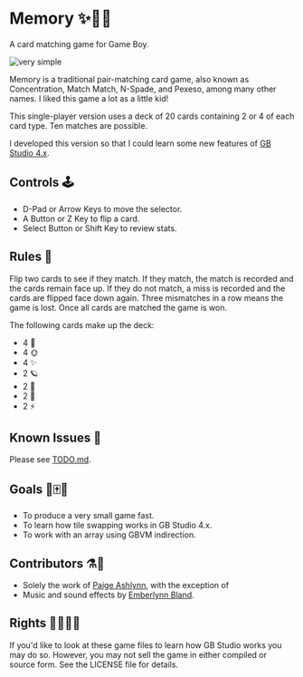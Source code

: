 # Memory ✨🎴🌈

A card matching game for Game Boy.

![very simple](https://img.shields.io/badge/very-simple-FFEACE?style=plastic)


Memory is a traditional pair-matching card game, also known as Concentration, Match Match, N-Spade, and Pexeso, among many other names.  I liked this game a lot as a little kid!

This single-player version uses a deck of 20 cards containing 2 or 4 of each card type.  Ten matches are possible.

I developed this version so that I could learn some new features of [GB Studio 4.x](https://github.com/chrismaltby/gb-studio/).


## Controls 🕹

- D-Pad or Arrow Keys to move the selector.
- A Button or Z Key to flip a card.
- Select Button or Shift Key to review stats.


## Rules 📃

Flip two cards to see if they match.  If they match, the match is recorded and the cards remain face up.  If they do not match, a miss is recorded and the cards are flipped face down again.  Three mismatches in a row means the game is lost.  Once all cards are matched the game is won.

The following cards make up the deck:
- 4 🌙
- 4 🌞
- 4 ✨
- 2 🪐
- 2 🌌
- 2 🌈
- 2 ⚡


## Known Issues 🐜

Please see [TODO.md](TODO.md).


## Goals 🦐🀄📓

- To produce a very small game fast.
- To learn how tile swapping works in GB Studio 4.x.
- To work with an array using GBVM indirection.


## Contributors ⚗️🍧

- Solely the work of [Paige Ashlynn](https://github.com/mxashlynn/), with the exception of
- Music and sound effects by [Emberlynn Bland](https://goodnightgirl.bandcamp.com/).


## Rights 🏳️‍🌈🏳️‍⚧️

If you'd like to look at these game files to learn how GB Studio works you may do so.
However, you may not sell the game in either compiled or source form.
See the LICENSE file for details.

